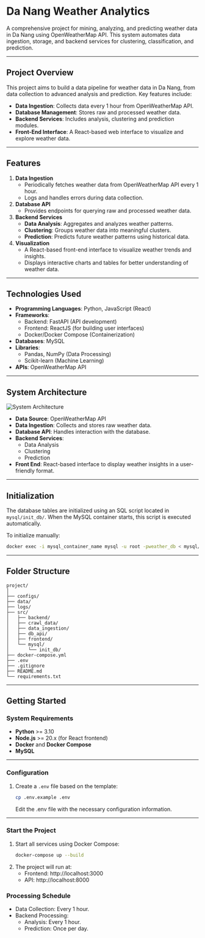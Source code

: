 # **Da Nang Weather Analytics**

A comprehensive project for mining, analyzing, and predicting weather data in Da Nang using OpenWeatherMap API. This system automates data ingestion, storage, and backend services for clustering, classification, and prediction.

---

## **Project Overview**
This project aims to build a data pipeline for weather data in Da Nang, from data collection to advanced analysis and prediction. Key features include:
- **Data Ingestion**: Collects data every 1 hour from OpenWeatherMap API.
- **Database Management**: Stores raw and processed weather data.
- **Backend Services**: Includes analysis, clustering and prediction modules.
- **Front-End Interface**: A React-based web interface to visualize and explore weather data.

---

## **Features**
1. **Data Ingestion**
   - Periodically fetches weather data from OpenWeatherMap API every 1 hour.
   - Logs and handles errors during data collection.
2. **Database API**
   - Provides endpoints for querying raw and processed weather data.
3. **Backend Services**
   - **Data Analysis**: Aggregates and analyzes weather patterns.
   - **Clustering**: Groups weather data into meaningful clusters.
   - **Prediction**: Predicts future weather patterns using historical data.
4. **Visualization**
   - A React-based front-end interface to visualize weather trends and insights.
   - Displays interactive charts and tables for better understanding of weather data.

---

## **Technologies Used**
- **Programming Languages**: Python, JavaScript (React)
- **Frameworks**: 
  - Backend: FastAPI (API development)
  - Frontend: ReactJS (for building user interfaces)
  - Docker/Docker Compose (Containerization)
- **Databases**: MySQL
- **Libraries**:
  - Pandas, NumPy (Data Processing)
  - Scikit-learn (Machine Learning)
- **APIs**: OpenWeatherMap API

---

## **System Architecture**
![System Architecture](https://via.placeholder.com/800x400?text=System+Architecture)

- **Data Source**: OpenWeatherMap API
- **Data Ingestion**: Collects and stores raw weather data.
- **Database API**: Handles interaction with the database.
- **Backend Services**:
  - Data Analysis
  - Clustering
  - Prediction
- **Front End**: React-based interface to display weather insights in a user-friendly format.
---

## **Initialization**
The database tables are initialized using an SQL script located in `mysql/init_db/`. When the MySQL container starts, this script is executed automatically.

To initialize manually:
```bash
docker exec -i mysql_container_name mysql -u root -pweather_db < mysql/init_db/init.sql
```
---

## **Folder Structure**
```plaintext
project/
│
├── configs/                
├── data/                   
├── logs/                   
├── src/                   
│   ├── backend/            
│   ├── crawl_data/         
│   ├── data_ingestion/     
│   ├── db_api/             
│   ├── frontend/           
│   └── mysql/              
│       └── init_db/        
├── docker-compose.yml  
├── .env
├── .gitignore              
├── README.md               
└── requirements.txt        
```
---

## **Getting Started**

### **System Requirements**
- **Python** >= 3.10
- **Node.js** >= 20.x (for React frontend)
- **Docker** and **Docker Compose**
- **MySQL**
---

### **Configuration**

1. Create a `.env` file based on the template:
   ```bash
   cp .env.example .env
   ```
   Edit the .env file with the necessary configuration information.
---

### **Start the Project**
1. Start all services using Docker Compose:
    ```bash
    docker-compose up --build
    ```
2. The project will run at:
    - Frontend: http://localhost:3000
    - API: http://localhost:8000

### **Processing Schedule**
- Data Collection: Every 1 hour.
- Backend Processing:
    - Analysis: Every 1 hour.
    - Prediction: Once per day.